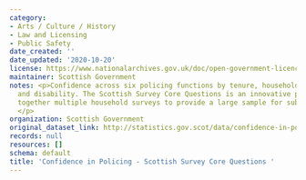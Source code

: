 ```yaml
---
category:
- Arts / Culture / History
- Law and Licensing
- Public Safety
date_created: ''
date_updated: '2020-10-20'
license: https://www.nationalarchives.gov.uk/doc/open-government-licence/version/3/
maintainer: Scottish Government
notes: <p>Confidence across six policing functions by tenure, household type, sex
  and disability. The Scottish Survey Core Questions is an innovative project drawing
  together multiple household surveys to provide a large sample for subnational analysis.
  </p>
organization: Scottish Government
original_dataset_link: http://statistics.gov.scot/data/confidence-in-policing-sscq
records: null
resources: []
schema: default
title: 'Confidence in Policing - Scottish Survey Core Questions '
---
```

